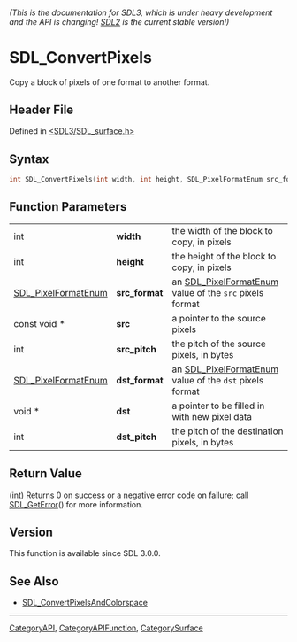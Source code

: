 ###### (This is the documentation for SDL3, which is under heavy development and the API is changing! [SDL2](https://wiki.libsdl.org/SDL2/) is the current stable version!)
# SDL_ConvertPixels

Copy a block of pixels of one format to another format.

## Header File

Defined in [<SDL3/SDL_surface.h>](https://github.com/libsdl-org/SDL/blob/main/include/SDL3/SDL_surface.h)

## Syntax

```c
int SDL_ConvertPixels(int width, int height, SDL_PixelFormatEnum src_format, const void *src, int src_pitch, SDL_PixelFormatEnum dst_format, void *dst, int dst_pitch);
```

## Function Parameters

|                                            |                |                                                                                |
| ------------------------------------------ | -------------- | ------------------------------------------------------------------------------ |
| int                                        | **width**      | the width of the block to copy, in pixels                                      |
| int                                        | **height**     | the height of the block to copy, in pixels                                     |
| [SDL_PixelFormatEnum](SDL_PixelFormatEnum) | **src_format** | an [SDL_PixelFormatEnum](SDL_PixelFormatEnum) value of the `src` pixels format |
| const void *                               | **src**        | a pointer to the source pixels                                                 |
| int                                        | **src_pitch**  | the pitch of the source pixels, in bytes                                       |
| [SDL_PixelFormatEnum](SDL_PixelFormatEnum) | **dst_format** | an [SDL_PixelFormatEnum](SDL_PixelFormatEnum) value of the `dst` pixels format |
| void *                                     | **dst**        | a pointer to be filled in with new pixel data                                  |
| int                                        | **dst_pitch**  | the pitch of the destination pixels, in bytes                                  |

## Return Value

(int) Returns 0 on success or a negative error code on failure; call
[SDL_GetError](SDL_GetError)() for more information.

## Version

This function is available since SDL 3.0.0.

## See Also

- [SDL_ConvertPixelsAndColorspace](SDL_ConvertPixelsAndColorspace)

----
[CategoryAPI](CategoryAPI), [CategoryAPIFunction](CategoryAPIFunction), [CategorySurface](CategorySurface)

